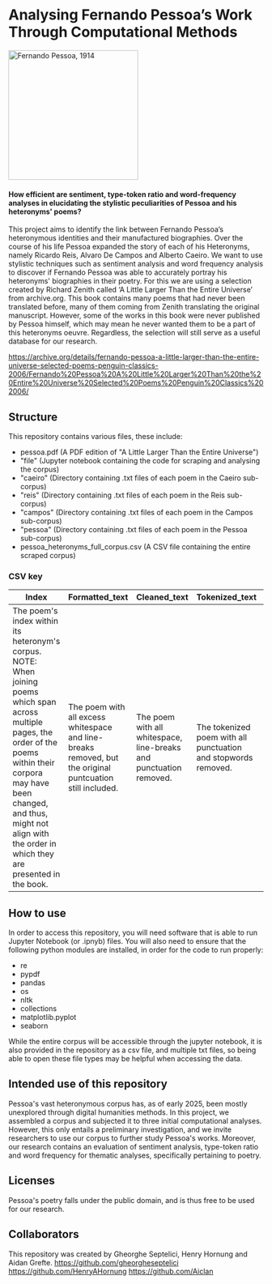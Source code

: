 # Analysing Fernando Pessoa’s Work Through Computational Methods

<a title="Template:Cavalão, Public domain, via Wikimedia Commons" href="https://commons.wikimedia.org/wiki/File:Pessoa_chapeu.jpg"><img width="256" alt="Fernando Pessoa, 1914" src="https://upload.wikimedia.org/wikipedia/commons/thumb/3/32/Pessoa_chapeu.jpg/256px-Pessoa_chapeu.jpg?20170303141045"></a>

#### How efficient are sentiment, type-token ratio and word-frequency analyses in elucidating the stylistic peculiarities of Pessoa and his heteronyms' poems?

This project aims to identify the link between Fernando Pessoa’s heteronymous identities and their manufactured biographies. Over the course of his life Pessoa expanded the story of each of his Heteronyms, namely Ricardo Reis, Alvaro De Campos and Alberto Caeiro. We want to use stylistic techniques such as sentiment analysis and word frequency analysis to discover if Fernando Pessoa was able to accurately portray his heteronyms' biographies in their poetry. For this we are using a selection created by Richard Zenith called ‘A Little Larger Than the Entire Universe’ from archive.org. This book contains many poems that had never been translated before, many of them coming from Zenith translating the original manuscript. However, some of the works in this book were never published by Pessoa himself, which may mean he never wanted them to be a part of this heteronyms oeuvre. Regardless, the selection will still serve as a useful database for our research.

https://archive.org/details/fernando-pessoa-a-little-larger-than-the-entire-universe-selected-poems-penguin-classics-2006/Fernando%20Pessoa%20A%20Little%20Larger%20Than%20the%20Entire%20Universe%20Selected%20Poems%20Penguin%20Classics%202006/

## Structure 
This repository contains various files, these include:
- pessoa.pdf (A PDF edition of "A Little Larger Than the Entire Universe")
- "file" (Jupyter notebook containing the code for scraping and analysing the corpus)
- "caeiro" (Directory containing .txt files of each poem in the Caeiro sub-corpus)
- "reis" (Directory containing .txt files of each poem in the Reis sub-corpus)
- "campos" (Directory containing .txt files of each poem in the Campos sub-corpus)
- "pessoa" (Directory containing .txt files of each poem in the Pessoa sub-corpus)
- pessoa_heteronyms_full_corpus.csv (A CSV file containing the entire scraped corpus)

### CSV key
| Index | Formatted_text | Cleaned_text | Tokenized_text | Heteronym |
| ----- | -------------- | ------------ | -------------- | --------- |
| The poem's index within its heteronym's corpus. NOTE: When joining poems which span across multiple pages, the order of the poems within their corpora may have been changed, and thus, might not align with the order in which they are presented in the book. | The poem with all excess whitespace and line-breaks removed, but the original puntcuation still included. | The poem with all whitespace, line-breaks and punctuation removed. | The tokenized poem with all punctuation and stopwords removed. | The name of the heteronym to whom the poem is attributed. |

## How to use
In order to access this repository, you will need software that is able to run Jupyter Notebook (or .ipnyb) files. You will also need to ensure that the following python modules are installed, in order for the code to run properly:
- re
- pypdf
- pandas
- os
- nltk
- collections
- matplotlib.pyplot
- seaborn

While the entire corpus will be accessible through the jupyter notebook, it is also provided in the repository as a csv file, and multiple txt files, so being able to open these file types may be helpful when accessing the data.


## Intended use of this repository
Pessoa's vast heteronymous corpus has, as of early 2025, been mostly unexplored through digital humanities methods. In this project, we assembled a corpus and subjected it to three initial computational analyses. However, this only entails a preliminary investigation, and we invite researchers to use our corpus to further study Pessoa's works. Moreover, our research contains an evaluation of sentiment analysis, type-token ratio and word frequency for thematic analyses, specifically pertaining to poetry.

## Licenses
Pessoa's poetry falls under the public domain, and is thus free to be used for our research.

## Collaborators
This repository was created by Gheorghe Septelici, Henry Hornung and Aidan Grefte.
https://github.com/gheorgheseptelici
https://github.com/HenryAHornung
https://github.com/Aiclan
